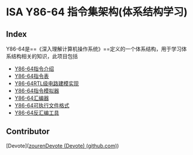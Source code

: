# ISA Y86-64 指令集架构(体系结构学习)

## Index

Y86-64是==《深入理解计算机操作系统》==定义的一个体系结构，用于学习体系结构相关的知识，此项目包括

- [Y86-64指令介绍](./doc/Y8664Def.md)
- [Y86-64指令表](./doc/Y8664.xlsx)
- [Y86-64RTL级电路建模实现](./doc/Y8664_rtl_design.md)
- [Y86-64指令模拟器](./doc/Y8664_emulator.md)
- [Y86-64汇编器](./doc/Y8664_assembler.md)
- [Y86-64可执行文件格式](./doc/myelf.md)
- [Y86-64反汇编工具](./doc/objdump.md)

## Contributor

[Devote]([zourenDevote (Devote) (github.com)](https://github.com/zourenDevote/))

